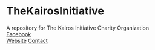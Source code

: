 # TheKairosInitiative
A repository for The Kairos Initiative Charity Organization  
[Facebook](https://www.facebook.com/thekairosinitiative.org/)  
[Website](http://thekairosinitiative.org/)
[Contact](info@thekairosinitiative.org)
